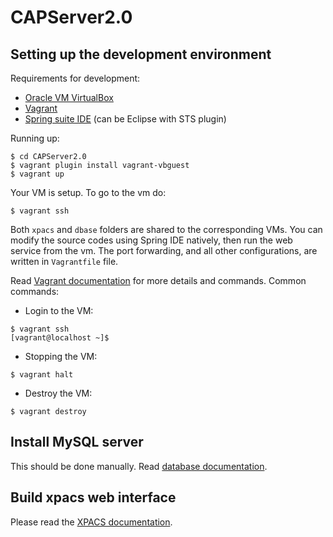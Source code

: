 # CAPServer2.0

## Setting up the development environment

Requirements for development:
* [Oracle VM VirtualBox](https://www.virtualbox.org/)
* [Vagrant](https://www.vagrantup.com/)
* [Spring suite IDE](http://spring.io/) (can be Eclipse with STS plugin)

Running up:
```
$ cd CAPServer2.0
$ vagrant plugin install vagrant-vbguest
$ vagrant up
```

Your VM is setup. To go to the vm do:
```
$ vagrant ssh
```

Both `xpacs` and `dbase` folders are shared to the corresponding VMs. You can modify the source codes using Spring IDE natively, then run the web service from the vm. The port forwarding, and all other configurations, are written in `Vagrantfile` file.

Read [Vagrant documentation](https://www.vagrantup.com/docs/) for more details and commands. Common commands:

* Login to the VM:
```
$ vagrant ssh
[vagrant@localhost ~]$
```

* Stopping the VM:
```
$ vagrant halt
```

* Destroy the VM:
```
$ vagrant destroy
```

## Install MySQL server

This should be done manually. Read [database documentation](dbase/README.md).

## Build xpacs web interface

Please read the [XPACS documentation](xpacs/README.md).
